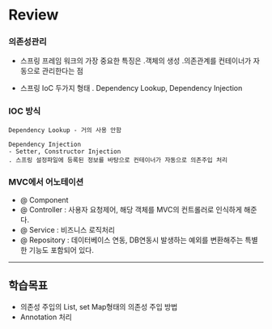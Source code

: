 # Review

### 의존성관리
- 스프링 프레임 워크의 가장 중요한 특징은 .객체의 생성 .의존관계를 컨테이너가 자동으로 관리한다는 점

- 스프링 IoC 두가지 형태 . Dependency Lookup, Dependency Injection

### IOC 방식
```
Dependency Lookup - 거의 사용 안함

Dependency Injection
- Setter, Constructor Injection
. 스프링 설정파일에 등록된 정보를 바탕으로 컨테이너가 자동으로 의존주입 처리
```

### MVC에서 어노테이션
- @ Component
- @ Controller : 사용자 요청제어, 해당 객체를 MVC의 컨트롤러로 인식하게 해준다.
- @ Service : 비즈니스 로직처리
- @ Repository : 데이터베이스 연동, DB연동시 발생하는 예외를 변환해주는 특별한 기능도 포함되어 있다.

-----------------------------------------------------

## 학습목표
- 의존성 주입의 List, set Map형태의 의존성 주입 방법
- Annotation 처리
